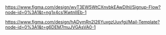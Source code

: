 https://www.figma.com/design/wvT3EW5WtCXnvbkEAwDIhI/Signup-Flow?node-id=0%3A1&t=ng1x4cs1KwtnIIEb-1

https://www.figma.com/design/hADymRn2I26YuxgzUuvfgi/Mail-Template?node-id=0%3A1&t=g6DEM7muJVGAsVA0-1

